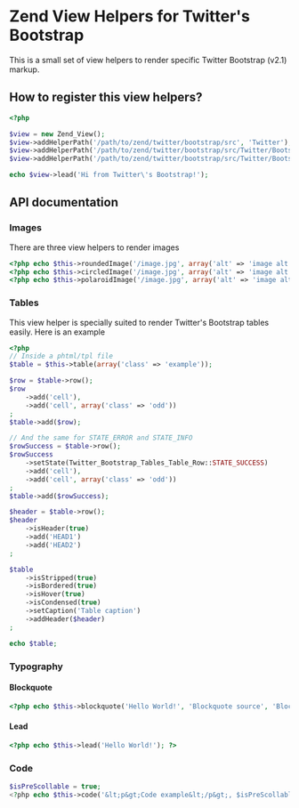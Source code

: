 # Zend View Helpers for Twitter's Bootstrap #

This is a small set of view helpers to render specific Twitter Bootstrap (v2.1) markup.

## How to register this view helpers? ##

```php
<?php

$view = new Zend_View();
$view->addHelperPath('/path/to/zend/twitter/bootstrap/src', 'Twitter');
$view->addHelperPath('/path/to/zend/twitter/bootstrap/src/Twitter/Bootstrap/Tables/Table', 'Twitter_Bootstrap_Tables_Table');
$view->addHelperPath('/path/to/zend/twitter/bootstrap/src/Twitter/Bootstrap/Typography', 'Twitter_Bootstrap_Typography');

echo $view->lead('Hi from Twitter\'s Bootstrap!');
```

## API documentation ##

### Images ###

There are three view helpers to render images

```php
<?php echo $this->roundedImage('/image.jpg', array('alt' => 'image alt attribute', 'class' => 'class')); ?>
<?php echo $this->circledImage('/image.jpg', array('alt' => 'image alt attribute', 'class' => 'class')); ?>
<?php echo $this->polaroidImage('/image.jpg', array('alt' => 'image alt attribute', 'class' => 'class')); ?>
```

### Tables ###

This view helper is specially suited to render Twitter's Bootstrap tables easily. Here is
an example

```php
<?php
// Inside a phtml/tpl file
$table = $this->table(array('class' => 'example'));

$row = $table->row();
$row
    ->add('cell'),
    ->add('cell', array('class' => 'odd'))
;
$table->add($row);

// And the same for STATE_ERROR and STATE_INFO
$rowSuccess = $table->row();
$rowSuccess
    ->setState(Twitter_Bootstrap_Tables_Table_Row::STATE_SUCCESS)
    ->add('cell'),
    ->add('cell', array('class' => 'odd'))
;
$table->add($rowSuccess);

$header = $table->row();
$header
    ->isHeader(true)
    ->add('HEAD1')
    ->add('HEAD2')
;

$table
    ->isStripped(true)
    ->isBordered(true)
    ->isHover(true)
    ->isCondensed(true)
    ->setCaption('Table caption')
    ->addHeader($header)
;

echo $table;
```

### Typography ###

#### Blockquote ####

```php
<?php echo $this->blockquote('Hello World!', 'Blockquote source', 'Blockquote cite'); ?>
```

#### Lead ####

```php
<?php echo $this->lead('Hello World!'); ?>
```

### Code ###

```php
$isPreScollable = true;
<?php echo $this->code('&lt;p&gt;Code example&lt;/p&gt;, $isPreScollable); ?>
```